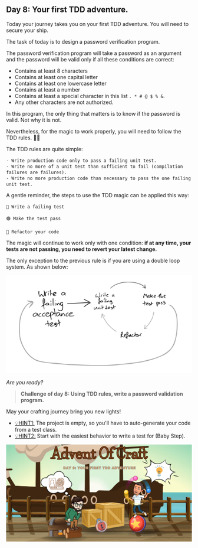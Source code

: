 ## Day 8: Your first TDD adventure.

Today your journey takes you on your first TDD adventure.
You will need to secure your ship.

The task of today is to design a password verification program. 

The password verification program will take a password as an argument and 
the password will be valid only if all these conditions are correct:

- Contains at least 8 characters
- Contains at least one capital letter
- Contains at least one lowercase letter
- Contains at least a number
- Contains at least a special character in this list `. * # @ $ % &`.
- Any other characters are not authorized.

In this program, the only thing that matters is to know if the password is valid.
Not why it is not.

Nevertheless, for the magic to work properly, you will need to follow the TDD rules. 🧙‍♂️

The TDD rules are quite simple:

    - Write production code only to pass a failing unit test.
    - Write no more of a unit test than sufficient to fail (compilation failures are failures).
    - Write no more production code than necessary to pass the one failing unit test.

A gentle reminder, the steps to use the TDD magic can be applied this way:

    🔴 Write a failing test

    🟢 Make the test pass

    🔵 Refactor your code

The magic will continue to work only with one condition:
**if at any time, your tests are not passing, you need to revert your latest change.**

The only exception to the previous rule is if you are using a double loop system. 
As shown below:

![TDD Double Loop](img/double_loop.png)


_Are you ready?_

>**Challenge of day 8: Using TDD rules, write a password validation program.**

May your crafting journey bring you new lights!

- <u>💡HINT1:</u> The project is empty, so you'll have to auto-generate your code from a test class.
- <u>💡HINT2:</u> Start with the easiest behavior to write a test for (Baby Step).

![snippet of the day](snippet.png)